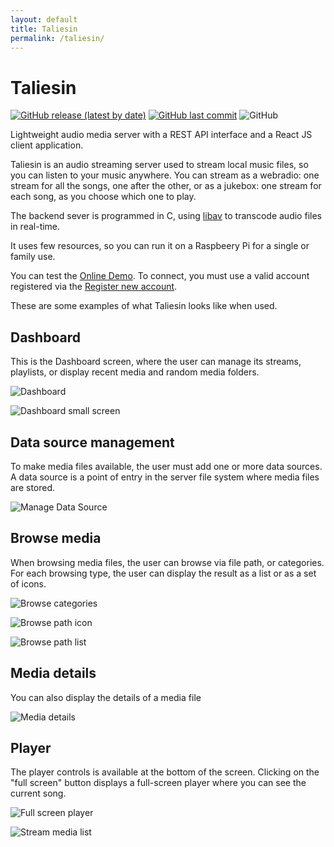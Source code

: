 ```yaml
---
layout: default
title: Taliesin
permalink: /taliesin/
---
```


# Taliesin

[![GitHub release (latest by date)](https://img.shields.io/github/v/release/babelouest/taliesin?style=plastic)](https://github.com/babelouest/taliesin/releases/latest)
[![GitHub last commit](https://img.shields.io/github/last-commit/babelouest/taliesin)](https://github.com/babelouest/taliesin/)
![GitHub](https://img.shields.io/github/license/babelouest/taliesin?style=plastic)

Lightweight audio media server with a REST API interface and a React JS client application.

Taliesin is an audio streaming server used to stream local music files, so you can listen to your music anywhere. You can stream as a webradio: one stream for all the songs, one after the other, or as a jukebox: one stream for each song, as you choose which one to play.

The backend sever is programmed in C, using [libav](https://libav.org/) to transcode audio files in real-time.

It uses few resources, so you can run it on a Raspbeery Pi for a single or family use.

You can test the [Online Demo](https://taliesin.babelouest.io/). To connect, you must use a valid account registered via the [Register new account](https://glewlwyd.babelouest.io/index.html?register=regis).

These are some examples of what Taliesin looks like when used.

## Dashboard

This is the Dashboard screen, where the user can manage its streams, playlists, or display recent media and random media folders.

![Dashboard](/img/dashboard.png)

![Dashboard small screen](/img/dashboard-smartphone.png)

## Data source management

To make media files available, the user must add one or more data sources. A data source is a point of entry in the server file system where media files are stored.

![Manage Data Source](/img/browse_data_source.png)

## Browse media

When browsing media files, the user can browse via file path, or categories. For each browsing type, the user can display the result as a list or as a set of icons.

![Browse categories](/img/browse_category.png)

![Browse path icon](/img/browse_icon.png)

![Browse path list](/img/browse_list.png)

## Media details

You can also display the details of a media file

![Media details](/img/media_details.png)

## Player

The player controls is available at the bottom of the screen. Clicking on the "full screen" button displays a full-screen player where you can see the current song.

![Full screen player](/img/player_fullscreen.png)

![Stream media list](/img/player_with_list.png)
